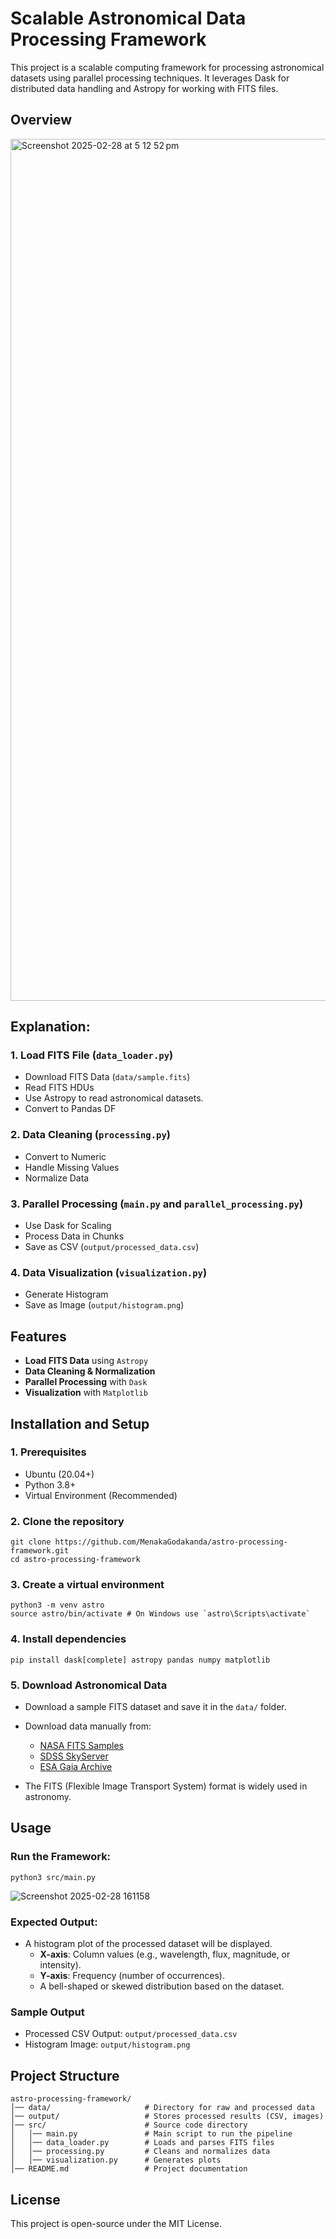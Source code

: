 # Scalable Astronomical Data Processing Framework

This project is a scalable computing framework for processing astronomical datasets using parallel processing techniques. It leverages Dask for distributed data handling and Astropy for working with FITS files.

## Overview
<img width="1379" alt="Screenshot 2025-02-28 at 5 12 52 pm" src="https://github.com/user-attachments/assets/cd0b8b91-97c7-4adc-a740-996d392bf011" />

## Explanation:

### 1. Load FITS File (`data_loader.py`)
- Download FITS Data (`data/sample.fits`)
- Read FITS HDUs
- Use Astropy to read astronomical datasets.
- Convert to Pandas DF

### 2. Data Cleaning (`processing.py`)
- Convert to Numeric
- Handle Missing Values
- Normalize Data

### 3. Parallel Processing (`main.py` and `parallel_processing.py`)
- Use Dask for Scaling
- Process Data in Chunks
- Save as CSV (`output/processed_data.csv`)

### 4. Data Visualization (`visualization.py`)
- Generate Histogram
- Save as Image (`output/histogram.png`) 

## Features
- **Load FITS Data** using `Astropy`
- **Data Cleaning & Normalization**
- **Parallel Processing** with `Dask`
- **Visualization** with `Matplotlib`

## Installation and Setup

### 1. Prerequisites
- Ubuntu (20.04+)
- Python 3.8+
- Virtual Environment (Recommended)


### 2. Clone the repository
```
git clone https://github.com/MenakaGodakanda/astro-processing-framework.git
cd astro-processing-framework
```

### 3. Create a virtual environment
```
python3 -m venv astro
source astro/bin/activate # On Windows use `astro\Scripts\activate`
```

### 4. Install dependencies
```
pip install dask[complete] astropy pandas numpy matplotlib
```

### 5. Download Astronomical Data
- Download a sample FITS dataset and save it in the `data/` folder.
- Download data manually from:
  - <a href="https://fits.gsfc.nasa.gov/fits_samples.html">NASA FITS Samples</a>
  - <a href="https://dr17.sdss.org/optical/spectrum/search">SDSS SkyServer</a>
  - <a href="https://gea.esac.esa.int/archive/">ESA Gaia Archive</a>

- The FITS (Flexible Image Transport System) format is widely used in astronomy.

## Usage
### Run the Framework:
```
python3 src/main.py
```
![Screenshot 2025-02-28 161158](https://github.com/user-attachments/assets/3224598d-bc19-4572-93cd-42b826b57eae)

### Expected Output:
- A histogram plot of the processed dataset will be displayed.
  - **X-axis**: Column values (e.g., wavelength, flux, magnitude, or intensity).
  - **Y-axis**: Frequency (number of occurrences).
  - A bell-shaped or skewed distribution based on the dataset.

### Sample Output
- Processed CSV Output: `output/processed_data.csv`
- Histogram Image: `output/histogram.png`

## Project Structure
```
astro-processing-framework/
│── data/                     # Directory for raw and processed data
│── output/                   # Stores processed results (CSV, images)
│── src/                      # Source code directory
│   │── main.py               # Main script to run the pipeline
│   │── data_loader.py        # Loads and parses FITS files
│   │── processing.py         # Cleans and normalizes data
│   │── visualization.py      # Generates plots
│── README.md                 # Project documentation
```

## License

This project is open-source under the MIT License.
